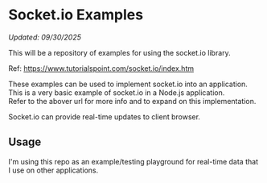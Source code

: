 # Socket.io Examples
*Updated: 09/30/2025*

This will be a repository of examples for using the socket.io library.  

Ref: https://www.tutorialspoint.com/socket.io/index.htm

These examples can be used to implement socket.io into an application.  This is a very basic example of socket.io in a Node.js application.  
Refer to the abover url for more info and to expand on this implementation.  

Socket.io can provide real-time updates to client browser. 

## Usage
I'm using this repo as an example/testing playground for real-time data that I use on other applications.  
